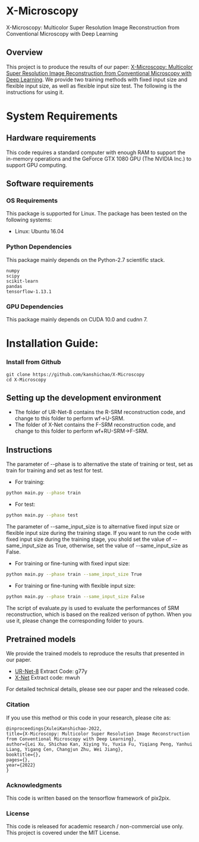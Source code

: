 # X-Microscopy
X-Microscopy: Multicolor Super Resolution Image Reconstruction from Conventional Microscopy with Deep Learning
## Overview
This project is to produce the results of our paper: [X-Microscopy: Multicolor Super Resolution Image Reconstruction from Conventional Microscopy with Deep Learning](https://www.researchsquare.com/article/rs-1256986/v1). We provide two training methods with fixed input size and flexible input size, as well as flexible input size test. The following is the instructions for using it.

# System Requirements

## Hardware requirements
This code requires a standard computer with enough RAM to support the in-memory operations and the GeForce GTX 1080 GPU (The NVIDIA Inc.) to support GPU computing.


## Software requirements
### OS Requirements
This package is supported for Linux. The package has been tested on the following systems:
+ Linux: Ubuntu 16.04

### Python Dependencies
This package mainly depends on the Python-2.7 scientific stack.
```
numpy
scipy
scikit-learn
pandas
tensorflow-1.13.1
```
### GPU Dependencies
This package mainly depends on CUDA 10.0 and cudnn 7.

# Installation Guide:

### Install from Github
```
git clone https://github.com/kanshichao/X-Microscopy
cd X-Microscopy
```

## Setting up the development environment
* The folder of UR-Net-8 contains the R-SRM reconstruction code, and change to this folder to perform wf->U-SRM.
* The folder of X-Net contains the F-SRM reconstruction code, and change to this folder to perform wf+RU-SRM->F-SRM.


## Instructions
The parameter of --phase is to alternative the state of training or test, set as train for training and set as test for test.
+ For training:
```bash
python main.py --phase train
```
+ For test: 
```bash
python main.py --phase test
```
The parameter of --same_input_size is to alternative fixed input size or flexible input size during the training stage. If you want to run the code with fixed input size during the training stage, you shold set the value of --same_input_size as True, otherwise, set the value of --same_input_size as False.
+ For training or fine-tuning with fixed input size: 
```bash
python main.py --phase train --same_input_size True
```
+ For training or fine-tuning with flexible input size: 
```bash
python main.py --phase train --same_input_size False
```
The script of evaluate.py is used to evaluate the performances of SRM reconstruction, which is based on the realized verison of python. When you use it, please change the corresponding folder to yours.
## Pretrained models
We provide the trained models to reproduce the results that presented in our paper. 

+ [UR-Net-8](https://pan.baidu.com/s/13HrFmynyw-5cqNgXRx3oug) Extract Code: g77y
+ [X-Net](https://pan.baidu.com/s/1-NsUuty-3ifkR___a0dNuQ) Extract code:  mwuh

For detailed technical details, please see our paper and the released code.

### Citation

If you use this method or this code in your research, please cite as:

    @inproceedings{XuleiKanshichao-2022,
    title={X-Microscopy: Multicolor Super Resolution Image Reconstruction from Conventional Microscopy with Deep Learning},
    author={Lei Xu, Shichao Kan, Xiying Yu, Yuxia Fu, Yiqiang Peng, Yanhui Liang, Yigang Cen, Changjun Zhu, Wei Jiang},
    booktitle={},
    pages={},
    year={2022}
    }

### Acknowledgments
This code is written based on the tensorflow framework of pix2pix. 

### License
This code is released for academic research / non-commercial use only. This project is covered under the MIT License.
